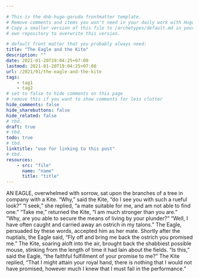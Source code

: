 ```yaml
---

# This is the dnb-hugo-garuda frontmatter template. 
# Remove comments and items you won't need in your daily work with Hugo.
# Copy a smaller version of this file to /archetypes/default.md in your
# own repository to overwrite this version.

# default front matter that you probably always need:
title: "The Eagle and the Kite"
description: ""
date: 2021-01-20T19:04:25+07:00
lastmod: 2021-01-20T19:04:25+07:00
url: /2021/01/the-eagle-and-the-kite
tags:
    - tag1
    - tag2
# set to false to hide comments on this page
# remove this if you want to show comments for less clutter
hide_comments: false
hide_sharebuttons: false
hide_related: false
# tbd.
draft: true
# tbd.
todo: true
# tbd.
linktitle: "use for linking to this post"
# tbd.
resources:
    - src: "file"
      name: "name"
      title: "title"
---
```

AN EAGLE, overwhelmed with sorrow, sat upon the branches of a tree in company with a Kite. “Why,” said the Kite, “do I see you with such a rueful look?” “I seek,” she replied, “a mate suitable for me, and am not able to find one.” “Take me,” returned the Kite, “I am much stronger than you are.” “Why, are you able to secure the means of living by your plunder?” “Well, I have often caught and carried away an ostrich in my talons.” The Eagle, persuaded by these words, accepted him as her mate. Shortly after the nuptials, the Eagle said, “Fly off and bring me back the ostrich you promised me.” The Kite, soaring aloft into the air, brought back the shabbiest possible mouse, stinking from the length of time it had lain about the fields. “Is this,” said the Eagle, “the faithful fulfillment of your promise to me?” The Kite replied, “That I might attain your royal hand, there is nothing that I would not have promised, however much I knew that I must fail in the performance.”
